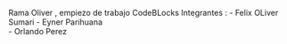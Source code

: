 Rama Oliver , empiezo de trabajo CodeBLocks 
    Integrantes :
                - Felix OLiver Sumari
                - Eyner Parihuana	
                - Orlando Perez
